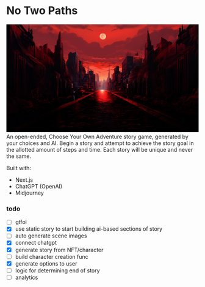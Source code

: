 # No Two Paths
![img](/public/i/bg-wide.jpeg)
An open-ended, Choose Your Own Adventure story game, generated by your choices and AI. Begin a story and attempt to achieve the story goal in the allotted amount of steps and time. Each story will be unique and never the same.

Built with:
- Next.js
- ChatGPT (OpenAI)
- Midjourney

### todo
- [ ] gtfol
- [x] use static story to start building ai-based sections of story
- [ ] auto generate scene images
- [x] connect chatgpt
- [x] generate story from NFT/character
- [ ] build character creation func
- [x] generate options to user
- [ ] logic for determining end of story
- [ ] analytics
